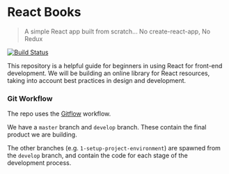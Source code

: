 # React Books

> A simple React app built from scratch... No create-react-app, No Redux

[![Build Status](https://travis-ci.com/r0bynh00d/react-beginner-demo.svg?branch=develop)](https://travis-ci.com/r0bynh00d/react-beginner-demo)

This repository is a helpful guide for beginners in using React for front-end development. We will be building an online library for React resources, taking into account best practices in design and development.

### Git Workflow

The repo uses the [Gitflow](https://www.atlassian.com/git/tutorials/comparing-workflows/gitflow-workflow) workflow.

We have a `master` branch and `develop` branch. These contain the final product we are building.

The other branches (e.g. `1-setup-project-environment`) are spawned from the `develop` branch, and contain the code for each stage of the development process.
